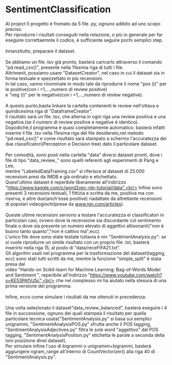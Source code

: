 # SentimentClassification
AI project
Il progetto è fromato da 5 file .py, ognuno adibito ad uno scopo preciso.<br/>
Per riprodurre i risultati conseguiti nella relazione, o più in generale per far eseguire correttaemnte il codice, è sufficiente seguire pochi semplici step.<br/>
<br/>
Innanzitutto, preparare il dataset.<br/>
<br/>
Se abbiamo un file .tsv già pronto, basterà caricarlo attraverso il comando "pd.read_csv()", presente nella 11esima riga di tutti i file.<br/>
Altrimenit, possiamo usare "DatasetCreator", nel caso in cui il dataset sia in forma testuale e spezzettato in più recensioni.<br/>
In tal caso, vanno rinominate in modo tale da riprodurre il nome "pos (i)" per le positive(con i =1,...,numero di review positive) <br/>
e "neg (i)" per le negative(con i =1,...,numero di review negative).<br/>
<br/>
A questo punto,basta linkare la cartella contenenti le review nell'ottava e quindicesima riga di "DataframeCreator".<br/>
Il risultato sarà un file .tsv, che alterna in ogni riga una review positiva e una negativa.(se il numero di review positive e negative è identico).<br/>
Dopodichè,il programma è quasi completamente automatico: basterà infatti inserire il file .tsv nella 11esima riga del file desiderato,nel metodo<br/>
"pd.read_csv()" e come risultato sarà stampato a schermo l'accuratezza dei due classificatori(Perceptron e Decision tree) dato il particolare dataset.<br/>
<br/>
Per comodità, sono posti nella cartella "data" diversi dataset pronti, dove i file di tipo "data_review_" sono quelli referenti agli esperimenti di Pang e Lee,<br/>
mentre "LabeledDataTraining.csv" si riferisce al dataset di 25.000 recensioni presi da IMDB e già ordinato e etichettato.<br/>
Quest'ultimo dataset è reperibile liberamente all'indirizzo "https://www.kaggle.com/c/word2vec-nlp-tutorial/data".<br/>
Infine sono presenti 3 recensioni testuali, 1 fittizia e scritta da me, positiva ma con riserva, e altre due(anch'esse positive) riadattate da altrettante recensioni<br/>
di popolari videogiochi(prese da www.ign.com/articles).<br/>
<br/>
Queste ultime recensioni servono a testare l'accuratezza ei classificatori in particolari casi, ovvero dove la recensione sia discordante col sentimento finale
o dove sia presente un numero elevato di aggettivi altisonanti("non è buono tanto quanto","non è cattivo ma",ecc).<br/>
L'unico file dove sono state testate tuttavia è nin "SentimentAnalysis.py": se si vuole riprodurre un simile risultato con un proprio file .txt, basterà inserirlo
nella riga 15, al posto di "data/receFIFA21.txt".<br/>
Gli algoritmi usati nel programma per la trasformazione del dataset(tagging, ecc) sono stati tutti scritti da me, mentre la funzione "simple_split" è stata presa dal <br/>
video "Hands-on Scikit-learn for Machine Learning: Bag-of-Words Model and Sentiment ", reperibile all'indirizzo "https://www.youtube.com/watch?v=KE53PAfVJ5c",<br/>
che nel complesso mi ha aiutato nella stesura di una prima versione del programma.<br/>
<br/>
Infine, ecco come simulare i risultati da me ottenuti in precedenza:<br/>
<br/>
Una volta selezionato il dataset"data_review_balanced", basterà eseguire i 4 file in successione, ognuno dei quali stampeà il risultato per quella particolare
tecnica usata("SentimentAnalysis.py" si basa sui semplici unigrammi, "SentimentAnalysisPOS.py" sfrutta anche il POS tagging, "SentimentAnalysisAdjectives.py" filtra
le sole word "aggettivo" dal POS tagging, "SentimentAnalysisPosition.py" etichetta le parole a seconda della loro posizione dìnel dataset).<br/>
Per simulare infine l'uso di bigrammi o unigrammi+bigrammi, basterà aggiungere ngram_range all'interno di CountVectorizer() alla riga 40 di "SentimentAnalysis.py".<br/>

